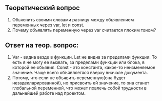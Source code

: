 ## Теоретический вопрос

1. Обьяснить своими словами разницу между обьявлением переменных через var, let и const. 
2. Почему объявлять переменную через var считается плохим тоном?

## Ответ на теор. вопрос: 
1. Var - видна везде в функции. Let не видна за пределами функции. То есть я не могу ее вызвать, за пределами функции или блока, в которой ее объявил. Const - это константа, какое-то неизменяемое значение. Чаще всего объявляетяся вверху вначале документа. 
2. Потому, что если не объявить переменную(она будет незадекларированной), но присвоить ей значение, то она станет глобальной переменной, что может повлечь собой трудности в дальнейшей работе над проектом.

